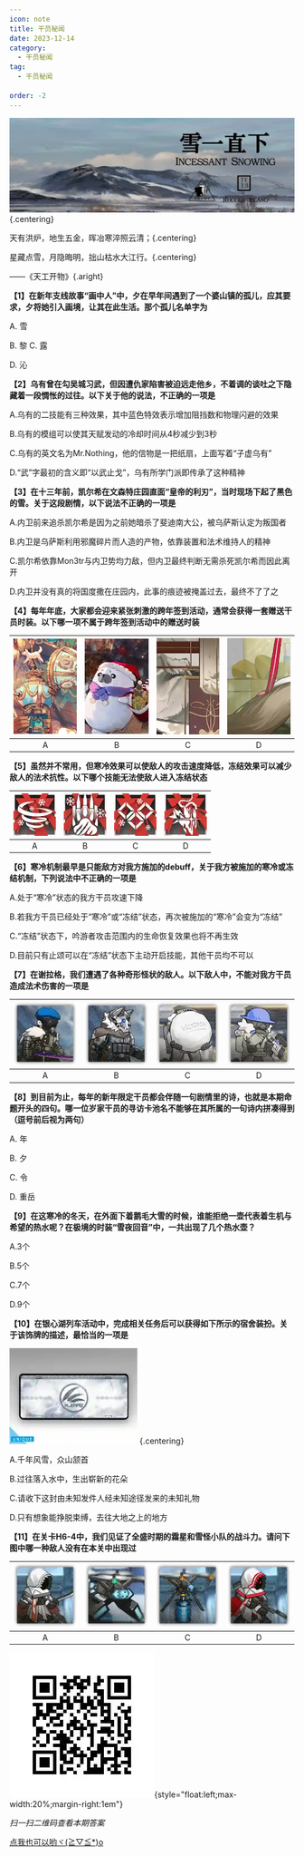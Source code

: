 ```yaml
---
icon: note
title: 干员秘闻
date: 2023-12-14
category:
  - 干员秘闻
tag:
  - 干员秘闻

order: -2
---
```


![](./res/ope_sec/topic.webp) {.centering}

天有洪炉，地生五金，晖冶寒淬照云清；{.centering}

星藏点雪，月隐晦明，拙山枯水大江行。{.centering}

——《天工开物》{.aright}

<!-- more -->

**【1】在新年支线故事“画中人”中，夕在早年间遇到了一个婆山镇的孤儿，应其要求，夕将她引入画境，让其在此生活。那个孤儿名单字为**

A. 雪

B. 黎
C. 露

D. 沁

**【2】乌有曾在勾吴城习武，但因遭仇家陷害被迫远走他乡，不着调的谈吐之下隐藏着一段惆怅的过往。以下关于他的说法，不正确的一项是**

A.乌有的二技能有三种效果，其中蓝色特效表示增加阻挡数和物理闪避的效果

B.乌有的模组可以使其天赋发动的冷却时间从4秒减少到3秒

C.乌有的英文名为Mr.Nothing，他的信物是一把纸扇，上面写着“子虚乌有”

D.“武”字最初的含义即“以武止戈”，乌有所学门派即传承了这种精神

**【3】在十三年前，凯尔希在文森特庄园直面“皇帝的利刃”，当时现场下起了黑色的雪。关于这段剧情，以下说法不正确的一项是**

A.内卫前来追杀凯尔希是因为之前她暗杀了斐迪南大公，被乌萨斯认定为叛国者

B.内卫是乌萨斯利用邪魔碎片而人造的产物，依靠装置和法术维持人的精神

C.凯尔希依靠Mon3tr与内卫势均力敌，但内卫最终判断无需杀死凯尔希而因此离开

D.内卫并没有真的将国度撒在庄园内，此事的痕迹被掩盖过去，最终不了了之

**【4】每年年底，大家都会迎来紧张刺激的跨年签到活动，通常会获得一套赠送干员时装。以下哪一项不属于跨年签到活动中的赠送时装**

| ![](./res/ope_sec/q4_1.webp) | ![](./res/ope_sec/q4_2.webp) | ![](./res/ope_sec/q4_3.webp) | ![](./res/ope_sec/q4_4.webp) |
| :---: | :---: | :---: | :---: |
| A | B | C | D |

**【5】虽然并不常用，但寒冷效果可以使敌人的攻击速度降低，冻结效果可以减少敌人的法术抗性。以下哪个技能无法使敌人进入冻结状态**

| ![](./res/ope_sec/q5_1.webp) | ![](./res/ope_sec/q5_2.webp) | ![](./res/ope_sec/q5_3.webp) | ![](./res/ope_sec/q5_4.webp) |
| :---: | :---: | :---: | :---: |
| A | B | C | D |

**【6】寒冷机制最早是只能敌方对我方施加的debuff，关于我方被施加的寒冷或冻结机制，下列说法中不正确的一项是**

A.处于“寒冷”状态的我方干员攻速下降

B.若我方干员已经处于“寒冷”或“冻结”状态，再次被施加的“寒冷”会变为“冻结”

C.“冻结”状态下，吟游者攻击范围内的生命恢复效果也将不再生效

D.目前只有止颂可以在“冻结”状态下主动开启技能，其他干员均不可以

**【7】在谢拉格，我们遭遇了各种奇形怪状的敌人。以下敌人中，不能对我方干员造成法术伤害的一项是**

| ![](./res/ope_sec/q7_1.webp) | ![](./res/ope_sec/q7_2.webp) | ![](./res/ope_sec/q7_3.webp) | ![](./res/ope_sec/q7_4.webp) |
| :---: | :---: | :---: | :---: |
| A | B | C | D |

**【8】到目前为止，每年的新年限定干员都会伴随一句剧情里的诗，也就是本期命题开头的四句。哪一位岁家干员的寻访卡池名不能够在其所属的一句诗内拼凑得到（逗号前后视为两句）**

A. 年

B. 夕

C. 令

D. 重岳

**【9】在这寒冷的冬天，在外面下着鹅毛大雪的时候，谁能拒绝一壶代表着生机与希望的热水呢？在极境的时装“雪夜回音”中，一共出现了几个热水壶？**

A.3个

B.5个

C.7个

D.9个

**【10】在银心湖列车活动中，完成相关任务后可以获得如下所示的宿舍装扮。关于该饰牌的描述，最恰当的一项是**

![](./res/ope_sec/q10_1.webp) {.centering}

A.千年风雪，众山颔首

B.过往落入水中，生出崭新的花朵

C.请收下这封由未知发件人经未知途径发来的未知礼物

D.只有想象能挣脱束缚，去往大地之上的地方

**【11】在关卡H6-4中，我们见证了全盛时期的霜星和雪怪小队的战斗力。请问下图中哪一种敌人没有在本关中出现过**

| ![](./res/ope_sec/q11_1.webp) | ![](./res/ope_sec/q11_2.webp) | ![](./res/ope_sec/q11_3.webp) | ![](./res/ope_sec/q11_4.webp) |
| :---: | :---: | :---: | :---: |
| A | B | C | D |


![](./res/ope_sec/answer.webp){style="float:left;max-width:20%;margin-right:1em"}

*扫一扫二维码查看本期答案*

[点我也可以哟ヾ(≧▽≦*)o](example.URL)<eod />

<FakeAds />